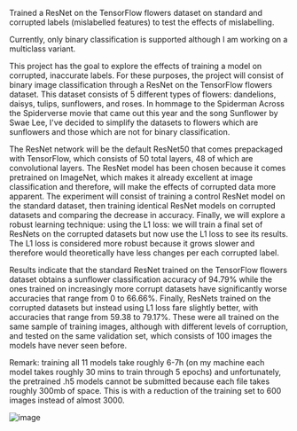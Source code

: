 Trained a ResNet on the TensorFlow flowers dataset on standard and corrupted labels (mislabelled features) to test the effects of mislabelling.


Currently, only binary classification is supported although I am working on a multiclass variant.

This project has the goal to explore the effects of training a model on corrupted, inaccurate labels. For these purposes, the project will consist of binary image classification through a ResNet on the TensorFlow flowers dataset. This dataset consists of 5 different types of flowers: dandelions, daisys, tulips, sunflowers, and roses. In hommage to the Spiderman Across the Spiderverse movie that came out this year and the song Sunflower by Swae Lee, I've decided to simplify the datasets to flowers which are sunflowers and those which are not for binary classification.

The ResNet network will be the default ResNet50 that comes prepackaged with TensorFlow, which consists of 50 total layers, 48 of which are convolutional layers. The ResNet model has been chosen because it comes pretrained on ImageNet, which makes it already excellent at image classification and therefore, will make the effects of corrupted data more apparent. The experiment will consist of training a control ResNet model on the standard dataset, then training identical ResNet models on corrupted datasets and comparing the decrease in accuracy. Finally, we will explore a robust learning technique: using the L1 loss: we will train a final set of ResNets on the corrupted datasets but now use the L1 loss to see its results. The L1 loss is considered more robust because it grows slower and therefore would theoretically have less changes per each corrupted label. 

Results indicate that the standard ResNet trained on the TensorFlow flowers dataset obtains a sunflower classification accuracy of 94.79% while the ones trained on increasingly more corrupt datasets have significantly worse accuracies that range from 0 to 66.66%. Finally, ResNets trained on the corrupted datasets but instead using L1 loss fare slightly better, with accuracies that range from 59.38 to 79.17%. These were all trained on the same sample of training images, although with different levels of corruption, and tested on the same validation set, which consists of 100 images the models have never seen before.

Remark: training all 11 models take roughly 6-7h (on my machine each model takes roughly 30 mins to train through 5 epochs) and unfortunately, the pretrained .h5 models cannot be submitted because each file takes roughly 300mb of space. This is with a reduction of the training set to 600 images instead of almost 3000.


![image](https://github.com/JiaFengYu/corrupted_resnet/assets/48167665/c1f22820-48d7-48c6-95fc-60327ac1de68)
